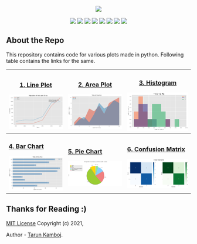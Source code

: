 <p align="center">
	<img height="300px" src="https://socialify.git.ci/Tarun-Kamboj/Data_Visualization_with_Python/image?font=Inter&language=1&logo=https%3A%2F%2Favatars.githubusercontent.com%2Fu%2F56023742%3Fv%3D4&owner=1&pattern=Formal%20Invitation&theme=Dark">
</p>
<p align="center">
	<img src="https://img.shields.io/github/repo-size/Tarun-Kamboj/Data_Visualization_with_Python?style=for-the-badge&color=fbff7d">
	<img src="https://img.shields.io/badge/Completed-No-ff2b32?style=for-the-badge">
	<img src="https://img.shields.io/badge/Maintained-Yes-0bd44a?style=for-the-badge">
	<a href="LICENSE"><img src="https://img.shields.io/badge/License-MIT-5462ff?style=for-the-badge"></a>
	<img src="https://img.shields.io/badge/Contributions-Welcome-a92ff5?style=for-the-badge">
	<a href="#"><img src="https://img.shields.io/badge/deployment-Na-573bd4?style=for-the-badge"></a>
	<img src="https://img.shields.io/badge/IDE-jupyter-ff7a05?style=for-the-badge&logo=Jupyter">
	<img src="https://img.shields.io/badge/language-python-3776AB?style=for-the-badge&logo=Python">
</p>

## About the Repo

This repository contains code for various plots made in python. Following table contains the links for the same.

| <h3><a href="Code/Line%20Plot">1. Line Plot</a></h3><img width="250px" src="Code/Line%20Plot/img.png"> | <h3><a href="Code/Area%20Plot">2. Area Plot</a></h3><img width="250px" src="Code/Area%20Plot/img.png"> | <h3><a href="Code/Histogram">3. Histogram</a></h3><img width="250px" src="Code/Histogram/img.png"> |
|---|---|---|
| <h3><a href="Code/Bar%20Chart">4. Bar Chart</a></h3><img width="250px" src="Code/Bar%20Chart/img.png"> | <h3><a href="Code/Pie%20Chart">5. Pie Chart</a></h3><img width="250px" src="Code/Pie%20Chart/img.png"> | <h3><a href="Code/Confusion%20Matrix">6. Confusion Matrix</a></h3><img width="250px" src="Code/Confusion%20Matrix/img.png"> |


## Thanks for Reading :)

[MIT License](LICENSE) Copyright (c) 2021, 

Author - [Tarun Kamboj](https://github.com/Tarun-Kamboj).